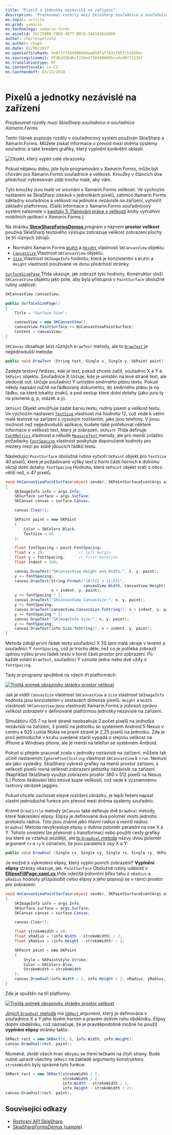 ```yaml
---
title: "Pixelů a jednotky nezávislé na zařízení"
description: "Prozkoumat rozdíly mezi SkiaSharp souřadnice a souřadnice Xamarin.Forms"
ms.topic: article
ms.prod: xamarin
ms.technology: xamarin-forms
ms.assetid: 26C25BB8-FBE8-4B77-B01D-16A163A16890
author: charlespetzold
ms.author: chape
ms.date: 02/09/2017
ms.openlocfilehash: 5e07377584996694aa8597af79317957c51050ec
ms.sourcegitcommit: 0fdb243b46cf21be47584900805cadcd077121bf
ms.translationtype: MT
ms.contentlocale: cs-CZ
ms.lasthandoff: 03/12/2018
---
```

# <a name="pixels-and-device-independent-units"></a>Pixelů a jednotky nezávislé na zařízení

_Prozkoumat rozdíly mezi SkiaSharp souřadnice a souřadnice Xamarin.Forms_

Tento článek popisuje rozdíly v souřadnicový systém používán SkiaSharp a Xamarin.Forms. Můžete získat informace o převod mezi dvěma systémy souřadnic a také kreslení grafiky, který vyplnění konkrétní oblasti:

![](pixels-images/screenfillexample.png "Objekt, který vyplní celé obrazovky")

Pokud nějakou dobu, jste byla programování v Xamarin.Forms, může být chování pro Xamarin.Forms souřadnice a velikosti. Kroužky v článcích dva předchozí vykreslován zdát trochu malé, aby vám.

Tyto kroužky *jsou* malé ve srovnání s Xamarin.Forms velikosti. Ve výchozím nastavení se SkiaSharp získává v jednotkách pixelů, zatímco Xamarin.Forms základny souřadnice a velikosti na jednotce nezávislé na zařízení, vytvořit základní platformou. (Další informace o Xamarin.Forms souřadnicový systém naleznete v [kapitoly 5. Plánování práce s velikostí](~/xamarin-forms/creating-mobile-apps-xamarin-forms/summaries/chapter05.md) knihy *vytváření mobilních aplikací s Xamarin.Forms*.)

Na stránku [ **SkewSharpFormsDemos** ](https://developer.xamarin.com/samples/xamarin-forms/SkiaSharpForms/SkiaSharpFormsDemos/) program s názvem **prostor velikost** používá SkiaSharp textového výstupu zobrazuje velikost zobrazení plochy ze tří různých zdrojů:

- Normální Xamarin.Forms [ `Width` ](https://developer.xamarin.com/api/property/Xamarin.Forms.VisualElement.Width/) a [ `Height` ](https://developer.xamarin.com/api/property/Xamarin.Forms.VisualElement.Height/) vlastnosti `SKCanvasView` objektu.
- [ `CanvasSize` ](https://developer.xamarin.com/api/property/SkiaSharp.Views.Forms.SKCanvasView.CanvasSize/) Vlastnost `SKCanvasView` objektu.
- [ `Size` ](https://developer.xamarin.com/api/property/SkiaSharp.SKImageInfo.Size/) Vlastnost `SKImageInfo` hodnotu, která je konzistentní s `Width` a `Height` vlastnosti používané ve dvou předchozí stránky.

[ `SurfaceSizePage` ](https://github.com/xamarin/xamarin-forms-samples/blob/master/SkiaSharpForms/SkiaSharpFormsDemos/SkiaSharpFormsDemos/SkiaSharpFormsDemos/Basics/SurfaceSizePage.cs) Třída ukazuje, jak zobrazit tyto hodnoty. Konstruktor uloží `SKCanvasView` objektu jako pole, aby byla přístupná v `PaintSurface` obslužné rutiny události:

```csharp
SKCanvasView canvasView;

public SurfaceSizePage()
{
    Title = "Surface Size";

    canvasView = new SKCanvasView();
    canvasView.PaintSurface += OnCanvasViewPaintSurface;
    Content = canvasView;
}
```

`SKCanvas` obsahuje šest různých `DrawText` metody, ale to [ `DrawText` ](https://developer.xamarin.com/api/member/SkiaSharp.SKCanvas.DrawText/p/System.String/System.Single/System.Single/SkiaSharp.SKPaint/) je nejjednodušší metoda:

```csharp
public void DrawText (String text, Single x, Single y, SKPaint paint)
```

Zadejte textový řetězec, kde je text, pokud chcete začít, souřadnic X a Y a `SKPaint` objektu. Souřadnice X Určuje, kde je umístěn na levé straně text, ale sledovat out: Určuje souřadnici Y umístění *směrného plánu* textu. Pokud někdy napsání ručně na řádkovaný dokumentu, do směrného plánu je na řádku, na které lokality znaků, a pod sestup které dolní dotahy (jako jsou ty na písmena g, p, otázek a y).

`SKPaint` Objekt umožňuje zadat barvu textu, rodiny písem a velikost textu. Ve výchozím nastavení [ `TextSize` ](https://developer.xamarin.com/api/property/SkiaSharp.SKPaint.TextSize/) vlastnost má hodnotu 12, což vede k velmi malé textové na zařízení s vysokým rozlišením, jako jsou telefony. V jinou možnost než nejjednodušší aplikace, budete také potřebovat některé informace o velikosti text, který je zobrazen. `SKPaint` Třída definuje [ `FontMetrics` ](https://developer.xamarin.com/api/property/SkiaSharp.SKPaint.FontMetrics/) vlastnost a několik [ `MeasureText` ](https://developer.xamarin.com/api/member/SkiaSharp.SKPaint.MeasureText/p/System.String/) metody, ale pro menší zvláštní požadavky [ `FontSpacing` ](https://developer.xamarin.com/api/property/SkiaSharp.SKPaint.FontSpacing/) vlastnost poskytuje doporučené hodnoty pro mezery mezi po sobě jdoucích řádků textu.

Následující `PaintSurface` obslužná rutina vytvoří `SKPaint` objekt pro `TextSize` 40 pixelů, které je požadované výšky text z horní části horních k dolnímu okraji dolní dotahy. `FontSpacing` Hodnotu, která `SKPaint` objekt vrátí o něco větší než, o 47 pixelů.

```csharp
void OnCanvasViewPaintSurface(object sender, SKPaintSurfaceEventArgs args)
{
    SKImageInfo info = args.Info;
    SKSurface surface = args.Surface;
    SKCanvas canvas = surface.Canvas;

    canvas.Clear();

    SKPaint paint = new SKPaint
    {
        Color = SKColors.Black,
        TextSize = 40
    };

    float fontSpacing = paint.FontSpacing;
    float x = 20;               // left margin
    float y = fontSpacing;      // first baseline
    float indent = 100;

    canvas.DrawText("SKCanvasView Height and Width:", x, y, paint);
    y += fontSpacing;
    canvas.DrawText(String.Format("{0:F2} x {1:F2}",
                                  canvasView.Width, canvasView.Height),
                    x + indent, y, paint);
    y += fontSpacing * 2;
    canvas.DrawText("SKCanvasView CanvasSize:", x, y, paint);
    y += fontSpacing;
    canvas.DrawText(canvasView.CanvasSize.ToString(), x + indent, y, paint);
    y += fontSpacing * 2;
    canvas.DrawText("SKImageInfo Size:", x, y, paint);
    y += fontSpacing;
    canvas.DrawText(info.Size.ToString(), x + indent, y, paint);
}
```

Metoda zahájí první řádek textu souřadnici X 20 (pro malé okraje v levém) a souřadnici Y `fontSpacing`, což je trochu déle, než co je potřeba zobrazit úplnou výšku první řádek textu v horní části prostor pro zobrazení. Po každé volání `DrawText`, souřadnici Y vzroste jedno nebo dvě vždy o `fontSpacing`.

Tady je programy spuštěné na všech tří platformách:

[![](pixels-images/surfacesize-small.png "Trojitá snímek obrazovky stránky prostor velikost")](pixels-images/surfacesize-large.png#lightbox "Trojitá snímek obrazovky stránky prostor pro velikost")

Jak je vidět `CanvasSize` vlastnost `SKCanvasView` a `Size` vlastnost `SKImageInfo` hodnota jsou konzistentní v sestavách dimenze pixelů. `Height` a `Width` vlastnosti `SKCanvasView` jsou vlastnosti Xamarin.Forms a zobrazit zprávu velikost zobrazení v definované platformou jednotky nezávislé na zařízení.

Simulátoru iOS 7 na levé straně neobsahuje 2 počet pixelů na jednotka nezávislá na zařízení, 3 pixelů na jednotku se systémem Android 5 Nexus v centru a 925 Lumia Nokia na pravé straně je 2,25 pixelů na jednotku. Zda je proč jednoduché v kruhu uvedené starší vypadá o stejnou velikost na iPhone a Windows phone, ale je menší na telefon se systémem Android.

Pokud si přejete pracovat zcela v jednotky nezávislé na zařízení, můžete tak učinit nastavením `IgnorePixelScaling` vlastnost `SKCanvasView` k `true`. Nemusí ale jako výsledky. SkiaSharp vykreslí grafiky na menší prostor zařízení, s velikostí pixelů rovná velikosti zobrazení jednotky nezávislé na zařízení. (Například SkiaSharp využije zobrazení prostor 360 x 512 pixelů na Nexus 5.) Potom škálování této bitové kopie velikostí, což vede k významnému rastrový obrázek jaggies.

Pokud chcete zachovat stejné rozlišení obrázku, je lepší řešení napsat vlastní jednoduché funkce pro převod mezi dvěma systémy souřadnic.

Kromě `DrawCircle` metody `SKCanvas` také definuje dvě `DrawOval` metody, které Nakreslení elipsy. Elipsy je definované dva poloměr místo jednoho protokolu radius. Toto jsou známé jako *hlavní radius* a *menší radius*. `DrawOval` Metoda nevykresluje elipsy s dvěma poloměr paralelní na ose X a Y. Tohoto omezení lze překonat s transformací nebo použití cesty grafiky (na které se vztahují později), ale [to `DrawOval` metoda](https://developer.xamarin.com/api/member/SkiaSharp.SKCanvas.DrawOval/p/System.Single/System.Single/System.Single/System.Single/SkiaSharp.SKPaint/) názvy dvou poloměr argument `rx` a `ry` k označení, že jsou paralelní k osy X a Y:

```csharp
public void DrawOval (Single cx, Single cy, Single rx, Single ry, SKPaint paint)
```

Je možné k vykreslení elipsy, který vyplní povrch zobrazení? **Vyplnění elipsy** stránky ukazuje, jak. `PaintSurface` Obslužné rutiny událostí v [ **EllipseFillPage.xaml.cs** ](https://github.com/xamarin/xamarin-forms-samples/blob/master/SkiaSharpForms/SkiaSharpFormsDemos/SkiaSharpFormsDemos/SkiaSharpFormsDemos/Basics/EllipseFillPage.xaml.cs) třída odečítá poloviční šířku tahu z `xRadius` a `yRadius` hodnoty přizpůsobit celou elipsy a jeho popisují se v rámci prostor pro zobrazení:

```csharp
void OnCanvasViewPaintSurface(object sender, SKPaintSurfaceEventArgs args)
{
    SKImageInfo info = args.Info;
    SKSurface surface = args.Surface;
    SKCanvas canvas = surface.Canvas;

    canvas.Clear();

    float strokeWidth = 50;
    float xRadius = (info.Width - strokeWidth) / 2;
    float yRadius = (info.Height - strokeWidth) / 2;

    SKPaint paint = new SKPaint
    {
        Style = SKPaintStyle.Stroke,
        Color = SKColors.Blue,
        StrokeWidth = strokeWidth
    };
    canvas.DrawOval(info.Width / 2, info.Height / 2, xRadius, yRadius, paint);
}
```

Zde je spuštěn na tři platformy:

[![](pixels-images/ellipsefill-small.png "Trojitá snímek obrazovky stránky prostor velikost")](pixels-images/ellipsefill-large.png#lightbox "Trojitá snímek obrazovky stránky prostor pro velikost")

[Jiných `DrawOval` metoda](https://developer.xamarin.com/api/member/SkiaSharp.SKCanvas.DrawOval/p/SkiaSharp.SKRect/SkiaSharp.SKPaint/) má [ `SGRect` ](https://developer.xamarin.com/api/type/SkiaSharp.SKRect/) argument, který je definována v souřadnice X a Y jeho levém horním a pravém dolním rohu obdélníku. Elipsy doplní obdélníku, což naznačuje, že je pravděpodobně možné ho použít **vyplnění elipsy** stránky takto:

```csharp
SKRect rect = new SKRect(0, 0, info.Width, info.Height);
canvas.DrawOval(rect, paint);
```

Nicméně, zkrátí všech hran obrysu se třemi tečkami na čtyři strany. Bude nutné upravit všechny `SKRect` na základě argumenty konstruktoru `strokeWidth` byly správné tyto funkce:

```csharp
SKRect rect = new SKRect(strokeWidth / 2,
                         strokeWidth / 2,
                         info.Width - strokeWidth / 2,
                         info.Height - strokeWidth / 2);
canvas.DrawOval(rect, paint);
```


## <a name="related-links"></a>Související odkazy

- [Rozhraní API SkiaSharp](https://developer.xamarin.com/api/root/SkiaSharp/)
- [SkiaSharpFormsDemos (sample)](https://developer.xamarin.com/samples/xamarin-forms/SkiaSharpForms/SkiaSharpFormsDemos/)

